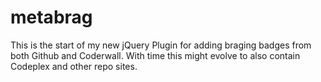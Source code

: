 metabrag
========

This is the start of my new jQuery Plugin for adding braging badges from both
Github and Coderwall. With time this might evolve to also contain Codeplex and
other repo sites. 
